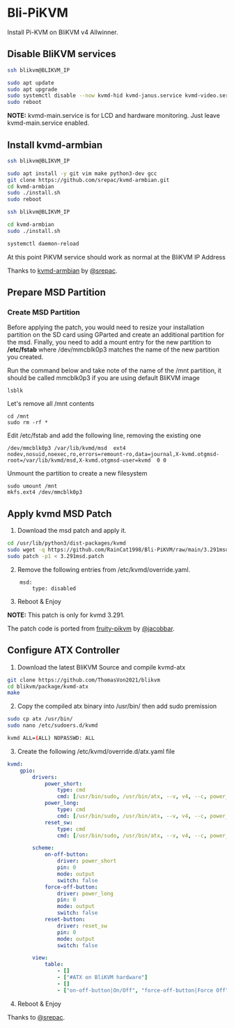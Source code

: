 # Bli-PiKVM
Install Pi-KVM on BliKVM v4 Allwinner.

## Disable BliKVM services
```bash
ssh blikvm@BLIKVM_IP

sudo apt update
sudo apt upgrade
sudo systemctl disable --now kvmd-hid kvmd-janus.service kvmd-video.service kvmd-web.service
sudo reboot
```

**NOTE:** kvmd-main.service is for LCD and hardware monitoring. Just leave kvmd-main.service enabled.

## Install kvmd-armbian

```bash
ssh blikvm@BLIKVM_IP

sudo apt install -y git vim make python3-dev gcc
git clone https://github.com/srepac/kvmd-armbian.git
cd kvmd-armbian
sudo ./install.sh
sudo reboot

ssh blikvm@BLIKVM_IP

cd kvmd-armbian
sudo ./install.sh
```

```bash
systemctl daemon-reload
```
At this point PiKVM service should work as normal at the BliKVM IP Address

Thanks to [kvmd-armbian](https://github.com/srepac/kvmd-armbian) by [@srepac](https://github.com/srepac).


## Prepare MSD Partition

### Create MSD Partition
Before applying the patch, you would need to resize your installation partition on the SD card using GParted and create an additional partition for the msd. Finally, you need to add a mount entry for the new partition to **/etc/fstab** where /dev/mmcblk0p3 matches the name of the new partition you created.

Run the command below and take note of the name of the /mnt partition, it should be called mmcblk0p3 if you are using default BliKVM image
```
lsblk
```

Let's remove all /mnt contents
```
cd /mnt
sudo rm -rf *
```

Edit /etc/fstab and add the following line, removing the existing one
```
/dev/mmcblk0p3 /var/lib/kvmd/msd  ext4  nodev,nosuid,noexec,ro,errors=remount-ro,data=journal,X-kvmd.otgmsd-root=/var/lib/kvmd/msd,X-kvmd.otgmsd-user=kvmd  0 0
```

Unmount the partition to create a new filesystem
```
sudo umount /mnt
mkfs.ext4 /dev/mmcblk0p3
```


## Apply kvmd MSD Patch

1. Download the msd patch and apply it.

```bash
cd /usr/lib/python3/dist-packages/kvmd
sudo wget -q https://github.com/RainCat1998/Bli-PiKVM/raw/main/3.291msd.patch -O 3.291msd.patch
sudo patch -p1 < 3.291msd.patch
```

2. Remove the following entries from /etc/kvmd/override.yaml. 

```
    msd:
        type: disabled
```
3. Reboot & Enjoy

**NOTE:** This patch is only for kvmd 3.291.

The patch code is ported from [fruity-pikvm](https://github.com/jacobbar/fruity-pikvm) by [@jacobbar](https://github.com/jacobbar).

## Configure ATX Controller

1. Download the latest BliKVM Source and compile kvmd-atx
```bash
git clone https://github.com/ThomasVon2021/blikvm
cd blikvm/package/kvmd-atx
make
```
2. Copy the compiled atx binary into /usr/bin/ then add sudo premission 
```bash
sudo cp atx /usr/bin/
sudo nano /etc/sudoers.d/kvmd

kvmd ALL=(ALL) NOPASSWD: ALL
```

3. Create the following /etc/kvmd/override.d/atx.yaml file

```yaml
kvmd:
    gpio:
        drivers:
            power_short:
                type: cmd
                cmd: [/usr/bin/sudo, /usr/bin/atx, --v, v4, --c, power_on]
            power_long:
                type: cmd
                cmd: [/usr/bin/sudo, /usr/bin/atx, --v, v4, --c, power_off]
            reset_sw:
                type: cmd
                cmd: [/usr/bin/sudo, /usr/bin/atx, --v, v4, --c, power_reset]

        scheme:
            on-off-button:
                driver: power_short
                pin: 0
                mode: output
                switch: false
            force-off-button:
                driver: power_long
                pin: 0
                mode: output
                switch: false
            reset-button:
                driver: reset_sw
                pin: 0
                mode: output
                switch: false

        view:
            table:
                - []
                - ["#ATX on BliKVM hardware"]
                - []
                - ["on-off-button|On/Off", "force-off-button|Force Off", "reset-button|Reset"]
```

4. Reboot & Enjoy

Thanks to [@srepac](https://github.com/srepac).
